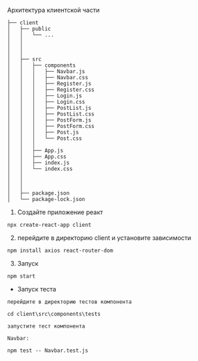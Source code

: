 Архитектура клиентской части

```
├── client
│   ├── public
│   │   └── ...
│   │   
│   │   
│   │
│   ├── src
│   │   ├── components
│   │   │   ├── Navbar.js
│   │   │   ├── Navbar.css
│   │   │   ├── Register.js
│   │   │   ├── Register.css
│   │   │   ├── Login.js
│   │   │   ├── Login.css
│   │   │   ├── PostList.js
│   │   │   ├── PostList.css
│   │   │   ├── PostForm.js
│   │   │   ├── PostForm.css
│   │   │   ├── Post.js
│   │   │   └── Post.css
│   │   │
│   │   ├── App.js
│   │   ├── App.css
│   │   ├── index.js
│   │   └── index.css
│   │   
│   │   
│   │
│   ├── package.json
│   └── package-lock.json
```


1. Создайте приложение реакт

```
npx create-react-app client
```

2. перейдите в директорию client и установите зависимости

```
npm install axios react-router-dom
```

3. Запуск

```
npm start
```

* Запуск теста
```
перейдите в директорию тестов компонента

сd client\src\components\tests

запустите тест компонента

Navbar:

npm test -- Navbar.test.js
```